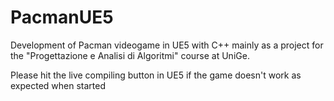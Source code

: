 # PacmanUE5
Development of Pacman videogame in UE5 with C++ mainly as a project for the "Progettazione e Analisi di Algoritmi" course at UniGe.

Please hit the live compiling button in UE5 if the game doesn't work as expected when started
